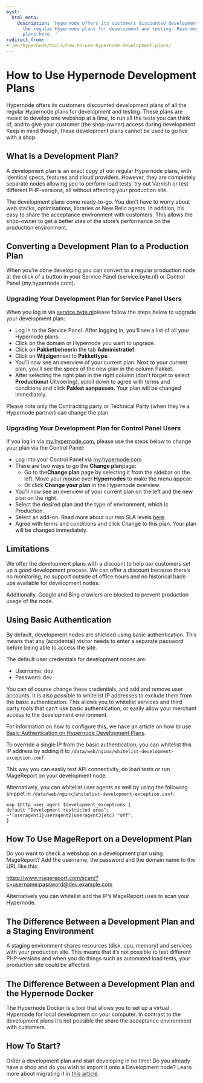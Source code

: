 ```yaml
---
myst:
  html_meta:
    description: 'Hypernode offers its customers discounted development plans of all
      the regular Hypernode plans for development and testing. Read more about these
      plans here. '
redirect_from:
- /en/hypernode/tools/how-to-use-hypernode-development-plans/
---
```


<!-- source: https://support.hypernode.com/en/hypernode/tools/how-to-use-hypernode-development-plans/ -->

# How to Use Hypernode Development Plans

Hypernode offers its customers discounted development plans of all the regular Hypernode plans for development and testing. These plans are meant to develop one webshop at a time, to run all the tests you can think of, and to give your customer (the shop-owner) access during development. Keep in mind though, these development plans cannot be used to go live with a shop.

## What Is a Development Plan?

A development plan is an exact copy of our regular Hypernode plans, with identical specs, features and cloud providers. However, they are completely separate nodes allowing you to perform load tests, try out Varnish or test different PHP-versions, all without affecting your production site.

The development plans come ready-to-go. You don’t have to worry about web stacks, optimisations, libraries or New Relic agents. In addition, it’s easy to share the acceptance environment with customers. This allows the shop-owner to get a better idea of the store’s performance on the production environment.

## Converting a Development Plan to a Production Plan

When you’re done developing you can convert to a regular production node at the click of a button in your Service Panel (service.byte.nl) or Control Panel (my.hypernode.com).

### Upgrading Your Development Plan for Service Panel Users

When you log in via [service.byte.nl](https://auth.byte.nl/)please follow the steps below to upgrade your development plan:

- Log in to the Service Panel. After logging in, you'll see a list of all your Hypernode plans.
- Click on the domain or Hypernode you want to upgrade.
- Click on **Pakketbeheer**in the tab **Administratief**.
- Click on **Wijzigen**next to **Pakkettype**.
- You'll now see an overview of your current plan. Next to your current plan, you'll see the specs of the new plan in the column Pakket.
- After selecting the right plan in the right column (don't forget to select **Production**at Uitvoering), scroll down to agree with terms and conditions and click **Pakket aanpassen**. Your plan will be changed immediately.

Please note only the Contracting party or Technical Party (when they're a Hypernode partner) can change the plan

### Upgrading Your Development Plan for Control Panel Users

If you log in via [my.hypernode.com](https://auth.hypernode.com/), please use the steps below to change your plan via the Control Panel:

- Log into your Control Panel via [my.hypernode.com](http://my.hypernode.com)
- There are two ways to go the **Change plan**page:
  - Go to the**Change plan** page by selecting it from the sidebar on the left. Move your mouse over **Hypernodes** to make the menu appear:
  - Or click **Change your plan** in the Hypernode overview.
- You'll now see an overview of your current plan on the left and the new plan on the right.
- Select the desired plan and the type of environment, which is Production.
- Select an add-on. Read more about our two SLA levels [here](https://support.hypernode.com/en/about/support/emergency-support-outside-office-hours-#Hypernode-Emergency-Service-Costs).
- Agree with terms and conditions and click Change to this plan. Your plan will be changed immediately.

## Limitations

We offer the development plans with a discount to help our customers set up a good development process. We can offer a discount because there’s no monitoring, no support outside of office hours and no historical back-ups available for development nodes.

Additionally, Google and Bing crawlers are blocked to prevent production usage of the node.

## Using Basic Authentication

By default, development nodes are shielded using basic authentication. This means that any (accidental) visitor needs to enter a separate password before being able to access the site.

The default user credentials for development nodes are:

- Username: dev
- Password: dev

You can of course change these credentials, and add and remove user accounts. It is also possible to whitelist IP addresses to exclude them from the basic authentication. This allows you to whitelist services and third party tools that can’t use basic authentication, or easily allow your merchant access to the development environment.

For information on how to configure this, we have an article on how to use [Basic Authentication on Hypernode Development Plans](https://support.hypernode.com/en/hypernode/nginx/basic-authentication-on-hypernode-development-plans).

To override a single IP from the basic authentication, you can whitelist this IP address by adding it to `/data/web/nginx/whitelist-development-exception.conf`.

This way you can easily test API connectivity, do load tests or run MageReport on your development node.

Alternatively, you can whitelist user agents as well by using the following snippet in `/data/web/nginx/whitelist-development-exception.conf`:

```
map $http_user_agent $development_exceptions {
default "Development restricted area";
~*(useragent1|useragent2|useragent3|etc) "off";
}
```

## How To Use MageReport on a Development Plan

Do you want to check a webshop on a development plan using MageReport? Add the username, the password and the domain name to the URL like this:

<https://www.magereport.com/scan/?s=username:password@dev.example.com>

Alternatively you can whitelist add the IP’s MageReport uses to scan your Hypernode.

## The Difference Between a Development Plan and a Staging Environment

A staging environment shares resources (disk, cpu, memory) and services with your production site. This means that it’s not possible to test different PHP-versions and when you do things such as automated load tests, your production site could be affected.

## The Difference Between a Development Plan and the Hypernode Docker

The Hypernode Docker is a tool that allows you to set up a virtual Hypernode for local development on your computer. In contrast to the development plans it’s not possible the share the acceptance environment with customers.

## How To Start?

Order a development plan and start developing in no time! Do you already have a shop and do you wish to import it onto a Development node? Learn more about migrating it in [this article](https://support.hypernode.com/en/hypernode/tools/how-to-migrate-your-shop-to-hypernode).
